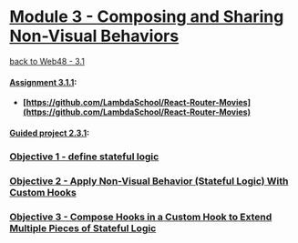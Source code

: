 # [Module 3 - Composing and Sharing Non-Visual Behaviors](https://github.com/beatlesm/web/tree/main/3.1/Module311)

[back to Web48 - 3.1](../README.md)

#### [Assignment 3.1.1](https://github.com/beatlesm/web/tree/main/3.1/Module311/Assignment311):

-   **[https://github.com/LambdaSchool/React-Router-Movies](https://github.com/LambdaSchool/React-Router-Movies)**
   
#### [Guided project 2.3.1](https://github.com/beatlesm/web/tree/main/2.3/Module231/guided231):


### [Objective 1 - define stateful logic]((./Objects/Object_1.md))

### [Objective 2 - Apply Non-Visual Behavior (Stateful Logic) With Custom Hooks]((./Objects/Object_2.md))

### [Objective 3 - Compose Hooks in a Custom Hook to Extend Multiple Pieces of Stateful Logic]((./Objects/Object_3.md))
